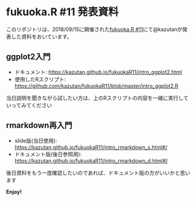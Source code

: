 # fukuoka.R #11 発表資料

このリポジトリは、2018/09/15に開催された[fukuoka.R #11](https://fukuoka-r.connpass.com/event/94175/#feed)にて@kazutanが発表した資料をおいています。

## ggplot2入門

- ドキュメント: https://kazutan.github.io/fukuokaR11/intro_ggplot2.html
- 使用したRスクリプト: https://github.com/kazutan/fukuokaR11/blob/master/intro_ggplot2.R

当日説明を聞きながら試したい方は、上のRスクリプトの内容を一緒に実行していってみてください

## rmarkdown再入門

- slide版(当日使用): https://kazutan.github.io/fukuokaR11/intro_rmarkdown_s.html#/
- ドキュメント版(後日参照用): https://kazutan.github.io/fukuokaR11/intro_rmarkdown_d.html#/

後日資料をもう一度確認したいのであれば、ドキュメント版の方がいいかと思います


**Enjoy!**
